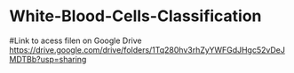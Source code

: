 # White-Blood-Cells-Classification
#Link to acess filen on Google Drive
<https://drive.google.com/drive/folders/1Tq280hv3rhZyYWFGdJHgc52vDeJMDTBb?usp=sharing>
